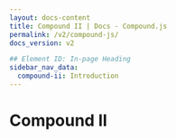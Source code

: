 ```yaml
---
layout: docs-content
title: Compound II | Docs - Compound.js
permalink: /v2/compound-js/
docs_version: v2

## Element ID: In-page Heading
sidebar_nav_data:
  compound-ii: Introduction
---
```


# Compound II